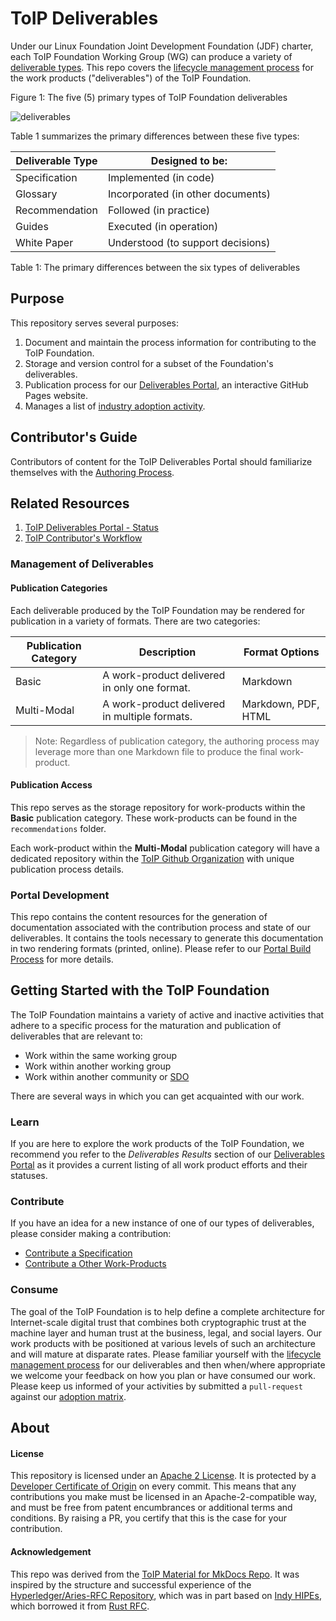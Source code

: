 # ToIP Deliverables

Under our Linux Foundation Joint Development Foundation (JDF) charter, each ToIP Foundation Working Group (WG) can produce a variety of [deliverable types](./content/process/work_products.md). This repo covers the [lifecycle management process](./content/process/lifecycle_management.md) for the work products ("deliverables") of the ToIP Foundation.

Figure 1: The five (5) primary types of ToIP Foundation deliverables

![deliverables](https://github.com/trustoverip/deliverables/blob/main/docs/_images/process/toip-deliverables.png)

Table 1 summarizes the primary differences between these five types:

| Deliverable Type | Designed to be:|
| --- | --- |
| Specification | Implemented (in code)|
| Glossary | Incorporated (in other documents) |
| Recommendation | Followed (in practice) |
| Guides | Executed (in operation) |
| White Paper | Understood (to support decisions) |

Table 1: The primary differences between the six types of deliverables

## Purpose
This repository serves several purposes:

1. Document and maintain the process information for contributing to the ToIP Foundation.
2. Storage and version control for a subset of the Foundation's deliverables.
3. Publication process for our [Deliverables Portal](https://trustoverip.github.io/deliverables), an interactive GitHub Pages website.
4. Manages a list of [industry adoption activity](./lists/adoption.md).

## Contributor's Guide
Contributors of content for the ToIP Deliverables Portal  should familiarize themselves with the [Authoring Process](./DEV_README.md).

## Related Resources

1. [ToIP Deliverables Portal - Status](https://trustoverip.github.io/deliverables/results/proposed/)
2. [ToIP Contributor's Workflow](https://trustoverip.github.io/deliverables/process/process_concepts/)

### Management of Deliverables

#### Publication Categories
Each deliverable produced by the ToIP Foundation may be rendered for publication in a variety of formats. There are two categories:

| Publication Category | Description | Format Options |
| --- | --- | --- |
| Basic | A work-product delivered in only one format. | Markdown |
| Multi-Modal | A work-product delivered in multiple formats. | Markdown, PDF, HTML|

>Note: Regardless of publication category, the authoring process may leverage more than one Markdown file to produce the final work-product.

#### Publication Access
This repo serves as the storage repository for work-products within the **Basic** publication category. These work-products can be found in the ```recommendations``` folder.

Each work-product within the **Multi-Modal** publication category will have a dedicated repository within the [ToIP Github Organization](https://github.com/trustoverip/) with unique publication process details.

### Portal Development  
This repo contains the content resources for the generation of documentation associated with the contribution process and state of our deliverables. It contains the tools necessary to generate this documentation in two rendering formats (printed, online). Please refer to our [Portal Build Process](./content/process/build_processs.md) for more details.

## Getting Started with the ToIP Foundation
The ToIP Foundation maintains a variety of active and inactive activities that adhere to a specific process for the maturation and publication of deliverables that are relevant to:

* Work within the same working group
* Work within another working group
* Work within another community or [SDO](https://en.wikipedia.org/wiki/Standards_organization#Standards_developing_organizations_(SDOs))

There are several ways in which you can get acquainted with our work.

### Learn
If you are here to explore the work products of the ToIP Foundation, we recommend you refer to the *Deliverables Results* section of our [Deliverables Portal](https://trustoverip.github.io/deliverables/results/proposed/) as it provides a current listing of all work product efforts and their statuses.

### Contribute
If you have an idea for a new instance of one of our types of deliverables, please consider making a contribution:

* [Contribute a Specification](./content/process/contributing_specs.md)
* [Contribute a Other Work-Products](./content/process/contributing_other.md)

### Consume
The goal of the ToIP Foundation is to help define a complete architecture for Internet-scale digital trust that combines both cryptographic trust at the machine layer and human trust at the business, legal, and social layers. Our work products with be positioned at various levels of such an architecture and will mature at disparate rates. Please familiar yourself with the [lifecycle management process](./content/process/lifecycle_management.md) for our deliverables and then when/where appropriate we welcome your feedback on how you plan or have consumed our work. Please keep us informed of your activities by submitted a `pull-request` against our [adoption matrix](./lists/adoption.md).

## About

#### License

This repository is licensed under an [Apache 2 License](LICENSE). It is protected by a [Developer Certificate of Origin](https://developercertificate.org/) on every commit. This means that any contributions you make must be licensed in an Apache-2-compatible
way, and must be free from patent encumbrances or additional terms and conditions. By raising a PR, you certify that this is the case for your contribution.

#### Acknowledgement

This repo was derived from the [ToIP Material for MkDocs Repo](https://github.com/trustoverip/mkdocs-material). It was inspired by the structure and successful experience of the [Hyperledger/Aries-RFC Repository](https://github.com/hyperledger/aries-rfcs), which was in part based on [Indy HIPEs](
https://github.com/hyperledger/indy-hipe), which borrowed it from [Rust RFC](https://github.com/rust-lang/rfcs).
